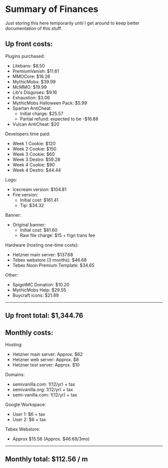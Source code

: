 # Summary of Finances

Just storing this here temporarily until I get around to keep better documentation of this stuff.

## Up front costs:

Plugins purchased:
- Litebans: $8.50
- PremiumVanish: $11.61
- MMOCore: $16.26
- MythicMobs: $39.99
- McMMO: $19.99
- Lib's Disguises: $9.16
- Exhaustion: $3.06
- MythicMobs Halloween Pack: $5.99
- Spartan AntiCheat:
    - Initial charge: $25.57
    - Partial refund: expected to be -$16.88
- Vulcan AntiCheat: $20

Developers time paid:
- Week 1 Cookie: $120
- Week 2 Cookie: $150
- Week 3 Cookie: $60
- Week 3 Destro: $59.28
- Week 4 Cookie: $90
- Week 4 Destro: $44.44

Logo:
- Icecream version: $104.81
- Fire version:
    - Initial cost: $161.41
    - Tip: $34.32

Banner: 
- Original banner:
    - Initial cost: $81.60
    - Raw file charge: $15 + frgn trans fee

Hardware (hosting one-time costs):
- Hetzner main server: $137.68
- Tebex webstore (3 months): $46.68
- Tebex  Noon Premium Template: $34.65

Other:
- SpigotMC Donation: $10.20
- MythicMobs Help: $29.55
- Buycraft icons: $21.89

-------------------------------
Up front total: $1,344.76
-------------------------------

## Monthly costs:

Hosting:
- Hetzner main server: Approx. $62
- Hetzner web server: Approx.  $8
- Hetzner test server: Approx. $10

Domains:
- semivanilla.com: $1 ($12/yr) + tax
- semivanilla.org: $1 ($12/yr) + tax
- semi-vanilla.com: $1 ($12/yr) + tax

Google Workspace: 
- User 1: $6 + tax
- User 2: $6 + tax

Tebex Webstore:
- Approx $15.56 (Approx. $46.68/3mo)

-------------------------------
Monthly total: $112.56 / m 
-------------------------------
